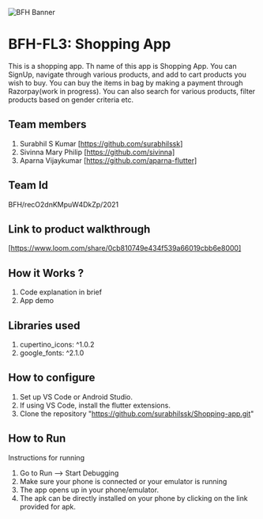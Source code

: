 ![BFH Banner](https://trello-attachments.s3.amazonaws.com/542e9c6316504d5797afbfb9/542e9c6316504d5797afbfc1/39dee8d993841943b5723510ce663233/Frame_19.png)
# BFH-FL3: Shopping App
This is a shopping app. Th name of this app is Shopping App. You can SignUp, navigate through various products, and add to cart products you wish to buy. You can buy the 
items in bag by making a payment through Razorpay(work in progress). You can also search for various products, filter products based on gender criteria etc.
## Team members
1. Surabhil S Kumar [https://github.com/surabhilssk]
2. Sivinna Mary Philip [https://github.com/sivinna]
3. Aparna Vijaykumar [https://github.com/aparna-flutter]
## Team Id
BFH/recO2dnKMpuW4DkZp/2021
## Link to product walkthrough
[https://www.loom.com/share/0cb810749e434f539a66019cbb6e8000]
## How it Works ?
1. Code explanation in brief
2. App demo 
## Libraries used
  1. cupertino_icons: ^1.0.2
  2. google_fonts: ^2.1.0
  
## How to configure
1. Set up VS Code or Android Studio. 
2. If using VS Code, install the flutter extensions.
3. Clone the repository "https://github.com/surabhilssk/Shopping-app.git"
 
## How to Run
Instructions for running
1. Go to Run --> Start Debugging 
2. Make sure your phone is connected or your emulator is running
3. The app opens up in your phone/emulator.
4. The apk can be directly installed on your phone by clicking on the link provided for apk.
